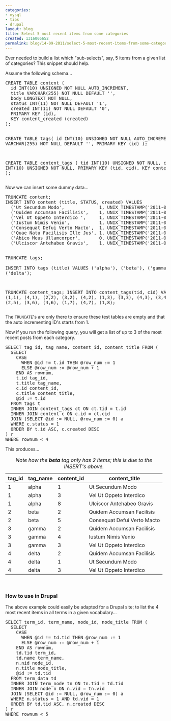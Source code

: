 ```yaml
---
categories:
- mysql
- tips
- drupal
layout: blog
title: Select 5 most recent items from some categories
created: 1316005652
permalink: blog/14-09-2011/select-5-most-recent-items-from-some-categories
---
```

<p>Ever needed to build a list which "sub-selects", say, 5 items from a given list of categories? This snippet should help.</p>
<p>Assume the following schema&hellip;</p>
<!--break-->
<pre language="mysql">
CREATE TABLE content (
  id INT(10) UNSIGNED NOT NULL AUTO_INCREMENT,
  title VARCHAR(255) NOT NULL DEFAULT '',
  body LONGTEXT NOT NULL,
  status INT(11) NOT NULL DEFAULT '1',
  created INT(11) NOT NULL DEFAULT '0',
  PRIMARY KEY (id),
  KEY content_created (created)
);

CREATE TABLE tags(
  id INT(10) UNSIGNED NOT NULL AUTO_INCREMENT,
  title VARCHAR(255) NOT NULL DEFAULT '',
  PRIMARY KEY (id)
);

CREATE TABLE content_tags (
  tid INT(10) UNSIGNED NOT NULL,
  cid INT(10) UNSIGNED NOT NULL,
  PRIMARY KEY (tid, cid),
  KEY content_id (cid)
);
</pre>
<p>Now we can insert some dummy data&hellip;</p>
<pre language="mysql">
TRUNCATE content;
INSERT INTO content (title, STATUS, created) VALUES
  ('Ut Secundum Modo',             1, UNIX_TIMESTAMP('2011-09-12 12:00:00')),
  ('Quidem Accumsan Facilisis',    1, UNIX_TIMESTAMP('2011-09-14 17:00:00')),
  ('Vel Ut Oppeto Interdico ',     1, UNIX_TIMESTAMP('2011-09-10 09:00:00')),
  ('Iustum Nimis Venio',           1, UNIX_TIMESTAMP('2011-09-11 12:30:00')),
  ('Consequat Defui Verto Macto',  1, UNIX_TIMESTAMP('2011-09-13 19:00:00')),
  ('Quae Natu Facilisis Ille Jus', 1, UNIX_TIMESTAMP('2011-09-09 21:15:00')),
  ('Abico Meus Ullamcorper',       0, UNIX_TIMESTAMP('2011-09-01 00:00:00')),
  ('Ulciscor Antehabeo Gravis',    1, UNIX_TIMESTAMP('2011-09-05 11:00:00'));

TRUNCATE tags;  
INSERT INTO tags (title) VALUES ('alpha'), ('beta'), ('gamma'), ('delta');

TRUNCATE content_tags;
INSERT INTO  content_tags(tid, cid) VALUES
  (1,1), (4,1),
  (2,2), (3,2), (4,2),
  (1,3), (3,3), (4,3),
  (3,4), (4,4),
  (2,5),
  (3,6), (4,6),
  (1,7), (4,7),
  (1,8);
</pre>
<p>The <code>TRUNCATE</code>'s are only there to ensure these test tables are empty and that the auto incrementing ID's starts from 1.</p>
<p>Now if you run the following query, you will get a list of up to 3 of the most recent posts from each category.</p>
<pre language="mysql">
SELECT tag_id, tag_name, content_id, content_title FROM (
  SELECT
    CASE
      WHEN @id != t.id THEN @row_num := 1
      ELSE @row_num := @row_num + 1
    END AS rownum,
    t.id tag_id,
    t.title tag_name,
    c.id content_id,
    c.title content_title,
    @id := t.id
  FROM tags t
  INNER JOIN content_tags ct ON ct.tid = t.id
  INNER JOIN content c ON c.id = ct.cid
  JOIN (SELECT @id := NULL, @row_num := 0) a
  WHERE c.status = 1
  ORDER BY t.id ASC, c.created DESC
) r
WHERE rownum < 4
</pre>
<p>This produces&hellip;</p>
<table style="width:100%">
  <caption><em>Note how the <strong>beta</strong> tag only has 2 items; this is due to the INSERT's above.</em></caption>
  <thead>
    <tr><th>tag_id</th><th>tag_name</th><th>content_id</th><th>content_title</th></tr>
  </thead>
  <tbody>
    <tr> <td>1</td> <td>alpha</td> <td>1</td> <td>Ut Secundum Modo</td> </tr>
    <tr> <td>1</td> <td>alpha</td> <td>3</td> <td>Vel Ut Oppeto Interdico</td> </tr>
    <tr> <td>1</td> <td>alpha</td> <td>8</td> <td>Ulciscor Antehabeo Gravis</td> </tr>
    <tr> <td>2</td> <td>beta</td>  <td>2</td> <td>Quidem Accumsan Facilisis</td> </tr>
    <tr> <td>2</td> <td>beta</td>  <td>5</td> <td>Consequat Defui Verto Macto</td> </tr>
    <tr> <td>3</td> <td>gamma</td> <td>2</td> <td>Quidem Accumsan Facilisis</td> </tr>
    <tr> <td>3</td> <td>gamma</td> <td>4</td> <td>Iustum Nimis Venio</td> </tr>
    <tr> <td>3</td> <td>gamma</td> <td>3</td> <td>Vel Ut Oppeto Interdico</td> </tr>
    <tr> <td>4</td> <td>delta</td> <td>2</td> <td>Quidem Accumsan Facilisis</td> </tr>
    <tr> <td>4</td> <td>delta</td> <td>1</td> <td>Ut Secundum Modo</td> </tr>
    <tr> <td>4</td> <td>delta</td> <td>3</td> <td>Vel Ut Oppeto Interdico</td> </tr>
  </tbody>
</table>
<br />
<h3>How to use in Drupal</h3>
<p>The above example could easily be adapted for a Drupal site; to list the 4 most recent items in all terms in a given vocabulary&hellip;</p>
<pre language="mysql">
SELECT term_id, term_name, node_id, node_title FROM (
  SELECT
    CASE
      WHEN @id != td.tid THEN @row_num := 1
      ELSE @row_num := @row_num + 1
    END AS rownum,
    td.tid term_id,
    td.name term_name,
    n.nid node_id,
    n.title node_title,
    @id := td.tid
  FROM term_data td
  INNER JOIN term_node tn ON tn.tid = td.tid
  INNER JOIN node n ON n.vid = tn.vid
  JOIN (SELECT @id := NULL, @row_num := 0) a
  WHERE n.status = 1 AND td.vid = 1
  ORDER BY td.tid ASC, n.created DESC
) r
WHERE rownum < 5
</pre>
